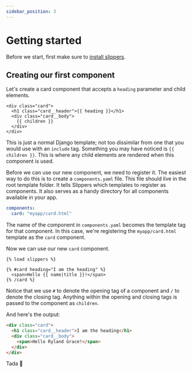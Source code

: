 ```yaml
---
sidebar_position: 3
---
```


# Getting started

Before we start, first make sure to [install slippers](./installation).

## Creating our first component

Let's create a card component that accepts a `heading` parameter and child elements.

```django title="myapp/templates/myapp/card.html"
<div class="card">
  <h1 class="card__header">{{ heading }}</h1>
  <div class="card__body">
    {{ children }}
  </div>
</div>
```

This is just a normal Django template; not too dissimilar from one that you would use with an `include` tag. Something you may have noticed is `{{ children }}`. This is where any child elements are rendered when this component is used.

Before we can use our new component, we need to register it. The easiest way to do this is to create a `components.yaml` file. This file should live in the root template folder. It tells Slippers which templates to register as components. It also serves as a handy directory for all components available in your app.

```yaml title="myapp/templates/components.yaml"
components:
  card: "myapp/card.html"
```

The name of the component in `components.yaml` becomes the template tag for that component. In this case, we're registering the `myapp/card.html` template as the `card` component.

Now we can use our new `card` component.

```django
{% load slippers %}

{% #card heading="I am the heading" %}
  <span>Hello {{ name|title }}!</span>
{% /card %}
```

Notice that we use `#` to denote the opening tag of a component and `/` to denote the closing tag. Anything within the opening and closing tags is passed to the component as `children`.

And here's the output:

```html
<div class="card">
  <h1 class="card__header">I am the heading</h1>
  <div class="card__body">
    <span>Hello Ryland Grace!</span>
  </div>
</div>
```

Tada :tada:
